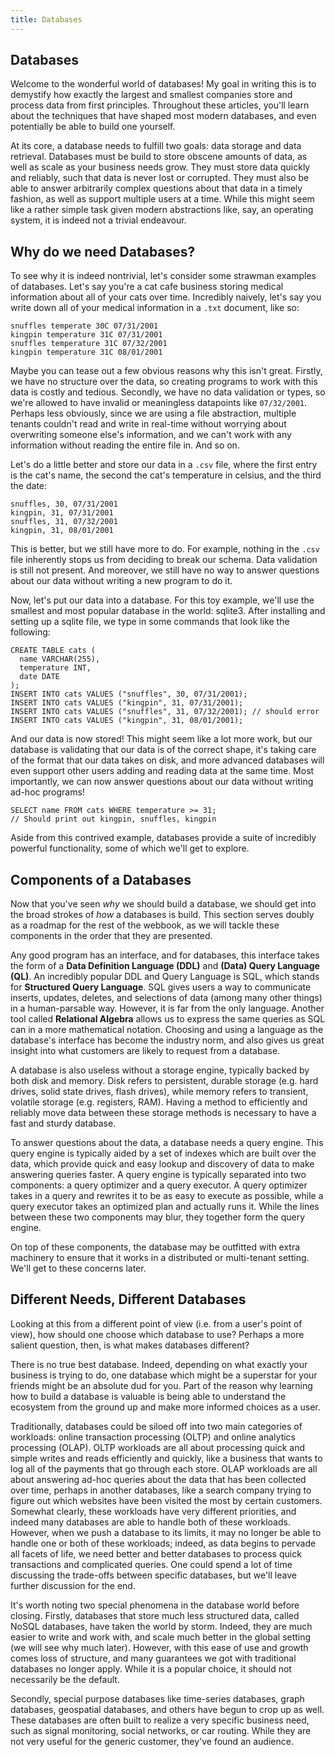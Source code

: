 ```yaml
---
title: Databases
---
```


## Databases

Welcome to the wonderful world of databases! My goal in writing this is to demystify how exactly the largest and smallest companies store and process data from first principles. Throughout these articles, you'll learn about the techniques that have shaped most modern databases, and even potentially be able to build one yourself.

At its core, a database needs to fulfill two goals: data storage and data retrieval. Databases must be build to store obscene amounts of data, as well as scale as your business needs grow. They must store data quickly and reliably, such that data is never lost or corrupted. They must also be able to answer arbitrarily complex questions about that data in a timely fashion, as well as support multiple users at a time. While this might seem like a rather simple task given modern abstractions like, say, an operating system, it is indeed not a trivial endeavour.

## Why do we need Databases?

To see why it is indeed nontrivial, let's consider some strawman examples of databases. Let's say you're a cat cafe business storing medical information about all of your cats over time. Incredibly naively, let's say you write down all of your medical information in a `.txt` document, like so:

```
snuffles temperate 30C 07/31/2001
kingpin temperature 31C 07/31/2001
snuffles temperature 31C 07/32/2001
kingpin temperature 31C 08/01/2001
```

Maybe you can tease out a few obvious reasons why this isn't great. Firstly, we have no structure over the data, so creating programs to work with this data is costly and tedious. Secondly, we have no data validation or types, so we're allowed to have invalid or meaningless datapoints like `07/32/2001`. Perhaps less obviously, since we are using a file abstraction, multiple tenants couldn't read and write in real-time without worrying about overwriting someone else's information, and we can't work with any information without reading the entire file in. And so on.

Let's do a little better and store our data in a `.csv` file, where the first entry is the cat's name, the second the cat's temperature in celsius, and the third the date:

```
snuffles, 30, 07/31/2001
kingpin, 31, 07/31/2001
snuffles, 31, 07/32/2001
kingpin, 31, 08/01/2001
```

This is better, but we still have more to do. For example, nothing in the `.csv` file inherently stops us from deciding to break our schema. Data validation is still not present. And moreover, we still have no way to answer questions about our data without writing a new program to do it.

Now, let's put our data into a database. For this toy example, we'll use the smallest and most popular database in the world: sqlite3. After installing and setting up a sqlite file, we type in some commands that look like the following:

```sqlite3
CREATE TABLE cats (
  name VARCHAR(255),
  temperature INT,
  date DATE
);
INSERT INTO cats VALUES ("snuffles", 30, 07/31/2001);
INSERT INTO cats VALUES ("kingpin", 31, 07/31/2001);
INSERT INTO cats VALUES ("snuffles", 31, 07/32/2001); // should error
INSERT INTO cats VALUES ("kingpin", 31, 08/01/2001);
```

And our data is now stored! This might seem like a lot more work, but our database is validating that our data is of the correct shape, it's taking care of the format that our data takes on disk, and more advanced databases will even support other users adding and reading data at the same time. Most importantly, we can now answer questions about our data without writing ad-hoc programs!

```sqlite3
SELECT name FROM cats WHERE temperature >= 31;
// Should print out kingpin, snuffles, kingpin
```

Aside from this contrived example, databases provide a suite of incredibly powerful functionality, some of which we'll get to explore.

## Components of a Databases

Now that you've seen _why_ we should build a database, we should get into the broad strokes of _how_ a databases is build. This section serves doubly as a roadmap for the rest of the webbook, as we will tackle these components in the order that they are presented.

Any good program has an interface, and for databases, this interface takes the form of a **Data Definition Language (DDL)** and **(Data) Query Language (QL)**. An incredibly popular DDL and Query Language is SQL, which stands for **Structured Query Language**. SQL gives users a way to communicate inserts, updates, deletes, and selections of data (among many other things) in a human-parsable way. However, it is far from the only language. Another tool called **Relational Algebra** allows us to express the same queries as SQL can in a more mathematical notation. Choosing and using a language as the database's interface has become the industry norm, and also gives us great insight into what customers are likely to request from a database.

A database is also useless without a storage engine, typically backed by both disk and memory. Disk refers to persistent, durable storage (e.g. hard drives, solid state drives, flash drives), while memory refers to transient, volatile storage (e.g. registers, RAM). Having a method to efficiently and reliably move data between these storage methods is necessary to have a fast and sturdy database.

To answer questions about the data, a database needs a query engine. This query engine is typically aided by a set of indexes which are built over the data, which provide quick and easy lookup and discovery of data to make answering queries faster. A query engine is typically separated into two components: a query optimizer and a query executor. A query optimizer takes in a query and rewrites it to be as easy to execute as possible, while a query executor takes an optimized plan and actually runs it. While the lines between these two components may blur, they together form the query engine.

On top of these components, the database may be outfitted with extra machinery to ensure that it works in a distributed or multi-tenant setting. We'll get to these concerns later.

## Different Needs, Different Databases

Looking at this from a different point of view (i.e. from a user's point of view), how should one choose which database to use? Perhaps a more salient question, then, is what makes databases different?

There is no true best database. Indeed, depending on what exactly your business is trying to do, one database which might be a superstar for your friends might be an absolute dud for you. Part of the reason why learning how to build a database is valuable is being able to understand the ecosystem from the ground up and make more informed choices as a user.

Traditionally, databases could be siloed off into two main categories of workloads: online transaction processing (OLTP) and online analytics processing (OLAP). OLTP workloads are all about processing quick and simple writes and reads efficiently and quickly, like a business that wants to log all of the payments that go through each store. OLAP workloads are all about answering ad-hoc queries about the data that has been collected over time, perhaps in another databases, like a search company trying to figure out which websites have been visited the most by certain customers. Somewhat clearly, these workloads have very different priorities, and indeed many databases are able to handle both of these workloads. However, when we push a database to its limits, it may no longer be able to handle one or both of these workloads; indeed, as data begins to pervade all facets of life, we need better and better databases to process quick transactions and complicated queries. One could spend a lot of time discussing the trade-offs between specific databases, but we'll leave further discussion for the end.

It's worth noting two special phenomena in the database world before closing. Firstly, databases that store much less structured data, called NoSQL databases, have taken the world by storm. Indeed, they are much easier to write and work with, and scale much better in the global setting (we will see why much later). However, with this ease of use and growth comes loss of structure, and many guarantees we got with traditional databases no longer apply. While it is a popular choice, it should not necessarily be the default.

Secondly, special purpose databases like time-series databases, graph databases, geospatial databases, and others have begun to crop up as well. These databases are often built to realize a very specific business need, such as signal monitoring, social networks, or car routing. While they are not very useful for the generic customer, they've found an audience.


